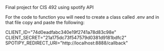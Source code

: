 Final project for CIS 492 using spotify API

For the code to function you will need to create a class called .env and in that file copy and paste the following:

CLIENT_ID="74d0eadfabc340e19f2741a78d83c98e"
CLIENT_SECRET="21a175dc73f547579d0381d9181bdfc2"
SPOTIPY_REDIRECT_URI="http://localhost:8888/callback"
